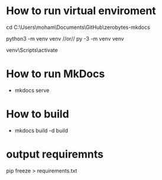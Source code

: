 # How to run virtual enviroment

cd C:\Users\moham\Documents\GitHub\zerobytes-mkdocs

python3 -m venv venv
//or//
py -3 -m venv venv

venv\Scripts\activate


# How to run MkDocs
  - mkdocs serve

# How to build
- mkdocs build -d build




# output requiremnts
pip freeze > requirements.txt
